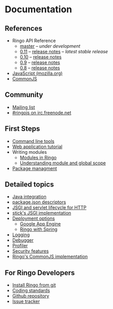 # Documentation

<style>
.content h1 { display: none; }
#documentation-right { display: inline-block; width: 50%; float: right; }
#documentation-left { display: inline-block; width: 50%; }
@media screen and (max-width: 960px) {#documentation-left, #documentation-right { float: none; display: block; width: 100%;}}
</style>


<div id="documentation-right">

## References

  * Ringo API Reference
    * [master](/api/master/index.html) &ndash; <em>under development</em>
    * [0.11](/api/0.11/index.html) &ndash; [release notes](release_0_11)  &ndash; <em>latest stable release</em>
    * [0.10](/api/0.10/index.html) &ndash; [release notes](release_0_10)
    * [0.9](/api/0.9/index.html) &ndash; [release notes](release_0_9)
    * [0.8](/api/0.8/index.html) &ndash; [release notes](release_0_8)
  * [JavaScript (mozilla.org)](https://developer.mozilla.org/en/JavaScript/Reference)
  * [CommonJS](http://wiki.commonjs.org/wiki/CommonJS)

## Community

  * [Mailing list](http://groups.google.com/group/ringojs)
  * [#ringojs on irc.freenode.net](http://ringojs.com/bot/join)

</div>

<div id="documentation-left">

## First Steps

 * [Command line tools](commandline_tools)
 * [Web application tutorial](/tutorial/)
 * Writing modules
   * [Modules in Ringo](modules)
   * [Understanding module and global scope](module_and_global_scope)
 * [Package managment](package_management)

## Detailed topics

  * [Java integration](java_integration)
  * [package.json descriptors](package_descriptors)
  * [JSGI and servlet lifecycle for HTTP](jsgi_servlet_lifecycle)
  * [stick's JSGI implementation](stick_jsgi_implementation)
  * [Deployment options](deployment)
    * [Google App Engine](google_appengine)
    * [Ringo with Spring](ringo_with_spring)
  * [Logging](logging)
  * [Debugger](debugger)
  * [Profiler](profiler)
  * [Security features](security_features)
  * [Ringo's CommonJS implementation](commonjs_implementation)

## For Ringo Developers

  * [Install Ringo from git](ringo_from_git)
  * [Coding standards](coding_standards)
  * [Github repository](http://github.com/ringo/ringojs)
  * [Issue tracker](http://github.com/ringo/ringojs/issues)

</div>
